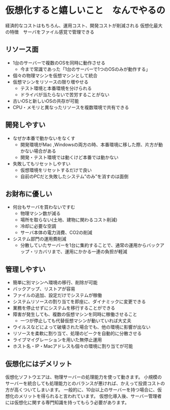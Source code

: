 # 仮想化すると嬉しいこと　なんでやるの
経済的なコストはもちろん、運用コスト、開発コストが削減される
仮想化最大の特徴　サーバをファイル感覚で管理できる

## リソース面
- 1台のサーバーで複数のOSを同時に動作させる
  - 今まで常識であった「1台のサーバーで1つのOSのみが動作する」
- 個々の物理マシンを仮想マシンとして統合
- 仮想マシンをリソースの限り増やせる
	- テスト環境と本番環境を分けられる
	- ドライバが当たらないで苦労することがない
- 古いOSと新しいOSの共存が可能
- CPU・メモリと異なったリソースを複数環境で共有できる

## 開発しやすい
- なぜか本番で動かないをなくす
	- 開発環境がMac ,Windowsの両方の時、本番環境に移した際、片方が動かない場合がある
	- 開発・テスト環境では動くけど本番では動かない
- 失敗してもリセットしやすい
	- 仮想環境をリセットするだけで良い
	- 自前のPCだと失敗したシステム”のみ”を消すのは面倒


## お財布に優しい
- 何台もサーバを買わないですむ
	- 物理マシン数が減る
	- 場所を取らない(土地、建物に関わるコスト削減)
	- 冷却に必要な空調
	- サーバ本体の電力消費、CO2の削減
- システム部門の運用費削減
	- 分散していたサーバーを1台に集約することで、通常の運用からバックアップ・リカバリまで、運用にかかる一連の負担が軽減

## 管理しやすい
- 簡単に別マシンへ環境の移行、削除が可能
- バックアップ、リストアが容易
- ファイルの追加、設定だけでシステムが稼働
- システムリソースの割り当てを即座に、ダイナミックに変更できる
- 業務を停止せずにシステムを移行することができる
- 障害が発生しても、複数の仮想マシンを同時に稼働させること
	- 一つが停止しても代替仮想マシンが動いていれば大丈夫
- ウイルスなどによって破壊された場合でも、他の環境に影響が出ない
- リソースを柔軟に割り当て、処理のピークを自動的に分散させる
- ライブマイグレーションを用いた無停止運用
- ホスト名・IP・Macアドレスも個々の環境に割り当てが可能

## 仮想化にはデメリット
仮想化ソフトウエアは、物理サーバーの処理能力を使って動きます。
小規模のサーバーを統合しても処理能力とのバランスが悪ければ、かえって投資コストの方が高くついてしまいます。
一般的に、10台以上のサーバーを持つ場合に、仮想化のメリットを得られると言われています。
仮想化導入後、サーバー管理者には仮想化に関する専門知識を持ってもらう必要があります。
